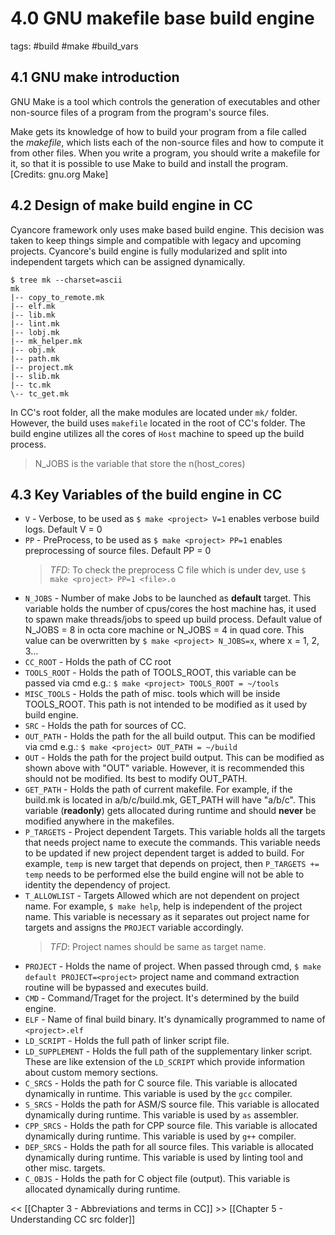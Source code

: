 # 4.0 GNU makefile base build engine
tags: #build #make #build_vars

## 4.1 GNU make introduction
GNU Make is a tool which controls the generation of executables and other non-source files of a program from the program's source files.

Make gets its knowledge of how to build your program from a file called the _makefile_, which lists each of the non-source files and how to compute it from other files. When you write a program, you should write a makefile for it, so that it is possible to use Make to build and install the program.
[Credits: gnu.org Make]

## 4.2 Design of make build engine in CC
Cyancore framework only uses make based build engine. This decision was taken to keep things simple and compatible with legacy and upcoming projects.
Cyancore's build engine is fully modularized and split into independent targets which can be assigned dynamically.

```shell
$ tree mk --charset=ascii
mk
|-- copy_to_remote.mk
|-- elf.mk
|-- lib.mk
|-- lint.mk
|-- lobj.mk
|-- mk_helper.mk
|-- obj.mk
|-- path.mk
|-- project.mk
|-- slib.mk
|-- tc.mk
\-- tc_get.mk
```

In CC's root folder, all the make modules are located under `mk/` folder. However, the build uses `makefile` located in the root of CC's folder. The build engine utilizes all the cores of `Host` machine to speed up the build process.
> N_JOBS is the variable that store the n(host_cores)

## 4.3 Key Variables of the build engine in CC
- `V` - Verbose, to be used as `$ make <project> V=1` enables verbose build logs. Default V = 0
- `PP` - PreProcess, to be used as `$ make <project> PP=1` enables preprocessing of source files. Default PP = 0
	> _TFD_: To check the preprocess C file which is under dev, use `$ make <project> PP=1 <file>.o`
- `N_JOBS` - Number of make Jobs to be launched as **default** target. This variable holds the number of cpus/cores the host machine has, it used to spawn make threads/jobs to speed up build process. Default value of N_JOBS = 8 in octa core machine or N_JOBS = 4 in quad core. This value can be overwritten by `$ make <project> N_JOBS=x`, where x = 1, 2, 3...
- `CC_ROOT` - Holds the path of CC root
- `TOOLS_ROOT` - Holds the path of TOOLS_ROOT, this variable can be passed via cmd e.g.: `$ make <project> TOOLS_ROOT = ~/tools`
- `MISC_TOOLS` - Holds the path of misc. tools which will be inside TOOLS_ROOT. This path is not intended to be modified as it used by build engine.
- `SRC` - Holds the path for sources of CC.
- `OUT_PATH` - Holds the path for the all build output. This can be modified via cmd e.g.: `$ make <project> OUT_PATH = ~/build`
- `OUT` - Holds the path for the project build output. This can be modified as shown above with "OUT" variable. However, it is recommended this should not be modified. Its best to modify OUT_PATH.
- `GET_PATH` - Holds the path of current makefile. For example, if the build.mk is located in a/b/c/build.mk, GET_PATH will have "a/b/c". This variable (**readonly**) gets allocated during runtime and should **never** be modified anywhere in the makefiles.
- `P_TARGETS` - Project dependent Targets. This variable holds all the targets that needs project name to execute the commands. This variable needs to be updated if new project dependent target is added to build. For example, `temp` is new target that depends on project, then `P_TARGETS += temp` needs to be performed else the build engine will not be able to identity the dependency of project.
- `T_ALLOWLIST` - Targets Allowed which are not dependent on project name. For example, `$ make help`, help is independent of the project name. This variable is necessary as it separates out project name for targets and assigns the `PROJECT` variable accordingly.
	> _TFD_: Project names should be same as target name.
- `PROJECT` - Holds the name of project. When passed through cmd,
	`$ make default PROJECT=<project>`
	project name and command extraction routine will be bypassed and executes build. 
- `CMD` - Command/Traget for the project. It's determined by the build engine.
- `ELF` - Name of final build binary. It's dynamically programmed to name of `<project>.elf`
- `LD_SCRIPT` - Holds the full path of linker script file.
- `LD_SUPPLEMENT` - Holds the full path of the supplementary linker script. These are like extension of the `LD_SCRIPT` which provide information about custom memory sections.
- `C_SRCS` - Holds the path for C source file. This variable is allocated dynamically in runtime. This variable is used by the `gcc` compiler.
- `S_SRCS` - Holds the path for ASM/S source file. This variable is allocated dynamically during runtime. This variable is used by `as` assembler.
- `CPP_SRCS` - Holds the path for CPP source file. This variable is allocated dynamically during runtime. This variable is used by `g++` compiler.
- `DEP_SRCS` - Holds the path for all source files. This variable is allocated dynamically during runtime. This variable is used by linting tool and other misc. targets.
- `C_OBJS` - Holds the path for C object file (output). This variable is allocated dynamically during runtime.

<< [[Chapter 3 - Abbreviations and terms in CC]]
\>> [[Chapter 5 - Understanding CC src folder]]